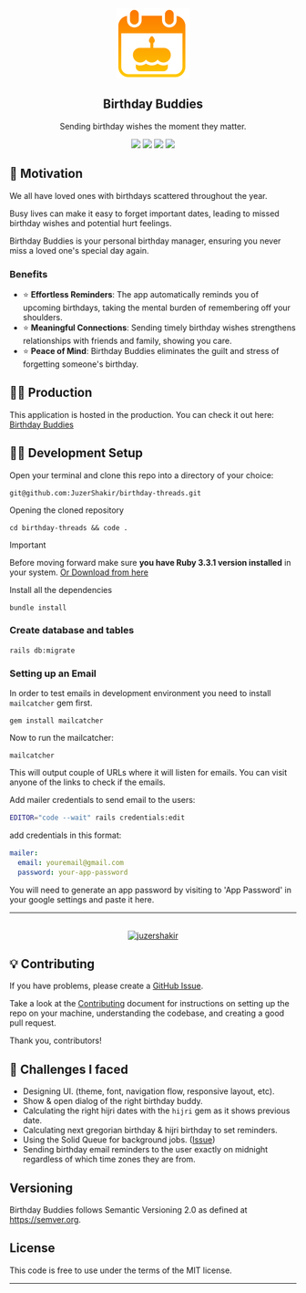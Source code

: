 <div align="center">
  <img src="app/assets/images/logo.png" width="128" />
  <h2>Birthday Buddies</h2>
  <p>Sending birthday wishes the moment they matter.</p>
</div>

<div align="center">

  <!-- RUBY -->
  <img src="https://img.shields.io/badge/Ruby_3.3.1-CC342D?style=for-the-badge&logo=ruby&logoColor=white">

  <!-- RAILS -->
  <img src="https://img.shields.io/badge/Rails_7.1.3.4-CC0000?style=for-the-badge&logo=ruby-on-rails&logoColor=white">

  <!-- SQLite -->
  <img src="https://img.shields.io/badge/sqlite-%2307405e.svg?style=for-the-badge&logo=sqlite&logoColor=white">

  <!-- TailwindCSS -->
  <img src="https://img.shields.io/badge/tailwindcss-%2338B2AC.svg?style=for-the-badge&logo=tailwind-css&logoColor=white">

 <!-- MORE BADGES visit https://github.com/Ileriayo/markdown-badges -->

</div>

## 🧐 Motivation

We all have loved ones with birthdays scattered throughout the year.

Busy lives can make it easy to forget important dates, leading to missed birthday wishes and potential hurt feelings.

Birthday Buddies is your personal birthday manager, ensuring you never miss a loved one's special day again.

### Benefits

- ⭐ **Effortless Reminders**: The app automatically reminds you of upcoming birthdays, taking the mental burden of remembering off your shoulders.
- ⭐ **Meaningful Connections**: Sending timely birthday wishes strengthens relationships with friends and family, showing you care.
- ⭐ **Peace of Mind**: Birthday Buddies eliminates the guilt and stress of forgetting someone's birthday.

## 🐦‍🔥 Production

This application is hosted in the production. You can check it out here: [Birthday Buddies](https://birthday-threads.fly.dev/)

## 👩‍💻 Development Setup

Open your terminal and clone this repo into a directory of your choice:

```
git@github.com:JuzerShakir/birthday-threads.git
```

Opening the cloned repository

```
cd birthday-threads && code .
```

> [!Important]
> Before moving forward make sure **you have Ruby 3.3.1 version installed** in your system. [Or Download from here](https://gorails.com/setup)

Install all the dependencies

```
bundle install
```

### Create database and tables

```
rails db:migrate
```

### Setting up an Email

In order to test emails in development environment you need to install `mailcatcher` gem first.

```
gem install mailcatcher
```

Now to run the mailcatcher:

```
mailcatcher
```

This will output couple of URLs where it will listen for emails. You can visit anyone of the links to check if the emails.

Add mailer credentials to send email to the users:

```bash
EDITOR="code --wait" rails credentials:edit
```

add credentials in this format:

```yml
mailer:
  email: youremail@gmail.com
  password: your-app-password
```

You will need to generate an app password by visiting to 'App Password' in your google settings and paste it here.

---

<br>

<div align="center">
  <!-- BUY ME COFFEE -->
  <a href="https://www.buymeacoffee.com/juzershakir"> <img src="https://cdn.buymeacoffee.com/buttons/v2/default-yellow.png" height="50" width="210" alt="juzershakir" /></a>
</div>

## 💡 Contributing

If you have problems, please create a [GitHub Issue](https://github.com/JuzerShakir/birthday-threads/issues).

Take a look at the [Contributing](CONTRIBUTING.md) document for
instructions on setting up the repo on your machine, understanding the codebase,
and creating a good pull request.

Thank you, contributors!

## 💪 Challenges I faced

- Designing UI. (theme, font, navigation flow, responsive layout, etc).
- Show & open dialog of the right birthday buddy.
- Calculating the right hijri dates with the `hijri` gem as it shows previous date.
- Calculating next gregorian birthday & hijri birthday to set reminders.
- Using the Solid Queue for background jobs. ([Issue](https://github.com/rails/solid_queue/issues/253))
- Sending birthday email reminders to the user exactly on midnight regardless of which time zones they are from.

## Versioning

Birthday Buddies follows Semantic Versioning 2.0 as defined at https://semver.org.

## License

This code is free to use under the terms of the MIT license.

---

